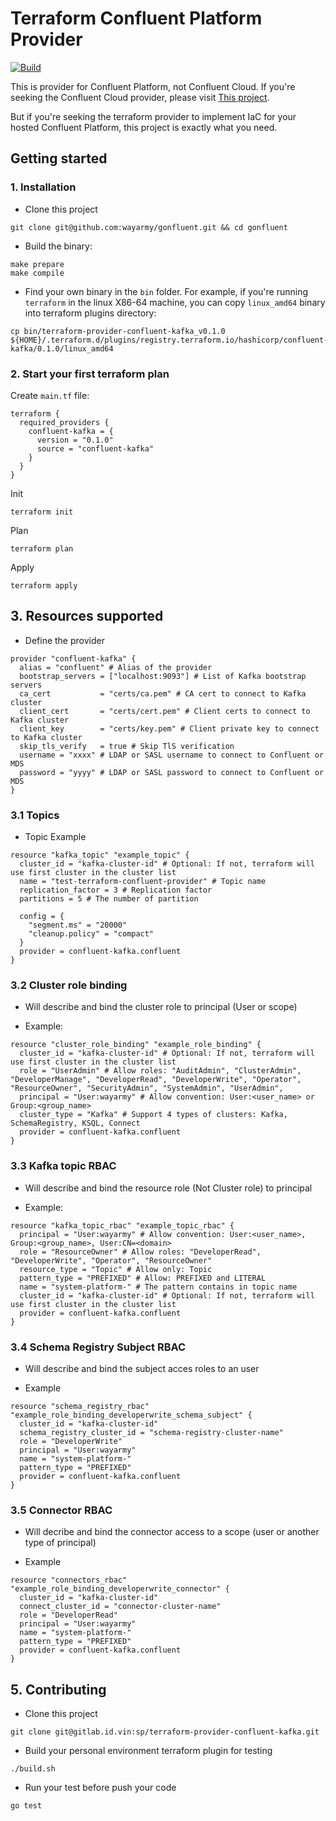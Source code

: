 # Terraform Confluent Platform Provider

[![Build](https://github.com/OneMount/terraform-provider-confluent/actions/workflows/build.yml/badge.svg)](https://github.com/OneMount/terraform-provider-confluent/actions/workflows/build.yml)

This is provider for Confluent Platform, not Confluent Cloud. If you're seeking the Confluent Cloud provider, please visit [This project](https://github.com/Mongey/terraform-provider-confluentcloud). 

But if you're seeking the terraform provider to implement IaC for your hosted Confluent Platform, this project is exactly what you need.

## Getting started

### 1. Installation

- Clone this project

```
git clone git@github.com:wayarmy/gonfluent.git && cd gonfluent
```

- Build the binary:

```
make prepare
make compile
```

- Find your own binary in the `bin` folder. For example, if you're running `terraform` in the linux X86-64 machine, you can copy `linux_amd64` binary into terraform plugins directory:

```
cp bin/terraform-provider-confluent-kafka_v0.1.0 ${HOME}/.terraform.d/plugins/registry.terraform.io/hashicorp/confluent-kafka/0.1.0/linux_amd64
```

### 2. Start your first terraform plan

Create `main.tf` file:

```shell script
terraform {
  required_providers {
    confluent-kafka = {
      version = "0.1.0"
      source = "confluent-kafka"
    }
  }
}
```

Init

```shell script
terraform init
```

Plan

```shell script
terraform plan
```

Apply

```shell script
terraform apply
```

## 3. Resources supported

- Define the provider

```shell
provider "confluent-kafka" {
  alias = "confluent" # Alias of the provider
  bootstrap_servers = ["localhost:9093"] # List of Kafka bootstrap servers
  ca_cert           = "certs/ca.pem" # CA cert to connect to Kafka cluster
  client_cert       = "certs/cert.pem" # Client certs to connect to Kafka cluster
  client_key        = "certs/key.pem" # Client private key to connect to Kafka cluster
  skip_tls_verify   = true # Skip TlS verification
  username = "xxxx" # LDAP or SASL username to connect to Confluent or MDS
  password = "yyyy" # LDAP or SASL password to connect to Confluent or MDS
}
```

### 3.1 Topics

- Topic Example

```shell script
resource "kafka_topic" "example_topic" {
  cluster_id = "kafka-cluster-id" # Optional: If not, terraform will use first cluster in the cluster list
  name = "test-terraform-confluent-provider" # Topic name
  replication_factor = 3 # Replication factor
  partitions = 5 # The number of partition

  config = {
    "segment.ms" = "20000"
    "cleanup.policy" = "compact"
  }
  provider = confluent-kafka.confluent
}
```

### 3.2 Cluster role binding

- Will describe and bind the cluster role to principal (User or scope)

- Example:

```shell
resource "cluster_role_binding" "example_role_binding" {
  cluster_id = "kafka-cluster-id" # Optional: If not, terraform will use first cluster in the cluster list
  role = "UserAdmin" # Allow roles: "AuditAdmin", "ClusterAdmin", "DeveloperManage", "DeveloperRead", "DeveloperWrite", "Operator", "ResourceOwner", "SecurityAdmin", "SystemAdmin", "UserAdmin",
  principal = "User:wayarmy" # Allow convention: User:<user_name> or Group:<group_name>
  cluster_type = "Kafka" # Support 4 types of clusters: Kafka, SchemaRegistry, KSQL, Connect
  provider = confluent-kafka.confluent
}
```

### 3.3 Kafka topic RBAC

- Will describe and bind the resource role (Not Cluster role) to principal

- Example:

```shell
resource "kafka_topic_rbac" "example_topic_rbac" {
  principal = "User:wayarmy" # Allow convention: User:<user_name>, Group:<group_name>, User:CN=<domain>
  role = "ResourceOwner" # Allow roles: "DeveloperRead", "DeveloperWrite", "Operator", "ResourceOwner"
  resource_type = "Topic" # Allow only: Topic
  pattern_type = "PREFIXED" # Allow: PREFIXED and LITERAL
  name = "system-platform-" # The pattern contains in topic name
  cluster_id = "kafka-cluster-id" # Optional: If not, terraform will use first cluster in the cluster list
  provider = confluent-kafka.confluent
}

```

### 3.4 Schema Registry Subject RBAC

- Will describe and bind the subject acces roles to an user

- Example

```shell
resource "schema_registry_rbac" "example_role_binding_developerwrite_schema_subject" {
  cluster_id = "kafka-cluster-id"
  schema_registry_cluster_id = "schema-registry-cluster-name"
  role = "DeveloperWrite"
  principal = "User:wayarmy"
  name = "system-platform-"
  pattern_type = "PREFIXED"
  provider = confluent-kafka.confluent
}
```

### 3.5 Connector RBAC

- Will decribe and bind the connector access to a scope (user or another type of principal)

- Example

```shell
resource "connectors_rbac" "example_role_binding_developerwrite_connector" {
  cluster_id = "kafka-cluster-id"
  connect_cluster_id = "connector-cluster-name"
  role = "DeveloperRead"
  principal = "User:wayarmy"
  name = "system-platform-"
  pattern_type = "PREFIXED"
  provider = confluent-kafka.confluent
}
```

## 5. Contributing

- Clone this project

```shell
git clone git@gitlab.id.vin:sp/terraform-provider-confluent-kafka.git
```

- Build your personal environment terraform plugin for testing
```shell
./build.sh
```

- Run your test before push your code

```shell
go test
```


